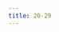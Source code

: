 ```yaml
---
title: 20-29
---
```


<c-phrase>
	<c-number number="20" alt="twenty"></c-number>
	<c-number number="21" alt="twenty one"></c-number>
	<c-number number="22" alt="twenty two"></c-number>
	<c-number number="23" alt="twenty three"></c-number>
	<c-number number="24" alt="twenty four"></c-number>
	<c-number number="25" alt="twenty five"></c-number>
	<c-number number="26" alt="twenty six"></c-number>
	<c-number number="27" alt="twenty seven"></c-number>
	<c-number number="28" alt="twenty eight"></c-number>
	<c-number number="29" alt="twenty nine"></c-number>
</c-phrase>
